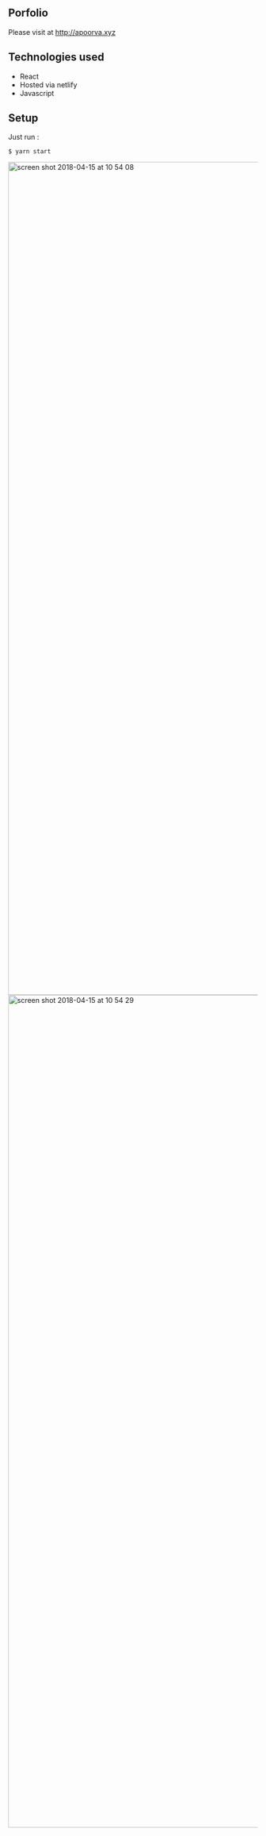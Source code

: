 ## Porfolio

Please visit at http://apoorva.xyz  

## Technologies used

- React
- Hosted via netlify
- Javascript 

## Setup

Just run :
```
$ yarn start

```

<img width="1680" alt="screen shot 2018-04-15 at 10 54 08" src="https://user-images.githubusercontent.com/13749603/38777167-77c48da2-409b-11e8-83b8-9a2ec170b0ce.png">

<img width="1679" alt="screen shot 2018-04-15 at 10 54 29" src="https://user-images.githubusercontent.com/13749603/38777168-790907b0-409b-11e8-9172-82d3d7d2e280.png">




